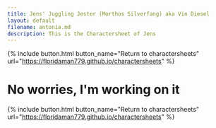 ```yaml
---
title: Jens' Juggling Jester (Morthos Silverfang) aka Vin Diesel
layout: default
filename: antonia.md
description: This is the Charactersheet of Jens
---
```

{% include button.html button_name="Return to charactersheets" url="https://floridaman779.github.io/charactersheets" %}

# No worries, I'm working on it

{% include button.html button_name="Return to charactersheets" url="https://floridaman779.github.io/charactersheets" %}
